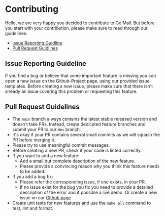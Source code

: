 # Contributing

Hello, we are very happy you decided to contribute to Go Mail. But before you start with your contribution,
please make sure to read through our guidelines:

- [Issue Reporting Guidline](#issue-reporting-guidline)
- [Pull Request Guidlines](#pull-request-guidlines)

## Issue Reporting Guideline

If you find a bug or believe that some important feature is missing you can open a new issue on the Github-Project page,
using our provided issue templates. Before creating a new issue, please make sure that there isn't already an issue
covering this problem or requesting this feature.

## Pull Request Guidelines

- The `main` branch always contains the latest stable released version and doesn't take PRs.
  Instead, create dedicated feature branches and submit your PR to our `dev` branch.
- It's okay if your PR contains several small commits as we will squash the PR before merging it.
- Please try to use meaningful commit messages.
- Before creating a new PR, check if your code is linted correctly.
- If you want to add a new feature:
    - Add a small but complete description of the new feature.
    - Please provide a convincing reason why you think this feature needs to be added.
- If you add a bug fix:
    - Please refer the corresponding issue, if one exists, in your PR.
    - If no issue exist for the bug you fix you need to provide a detailed description of the error and if possible a live demo. Or create a new issue on our [Github page](https://github.com/ainsleyclark/go-mail/issues)
- Create unit tests for new features and use the `make all` command to test, lint and format.
